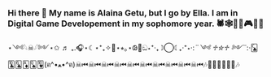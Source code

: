### Hi there 👋 My name is Alaina Getu, but I go by Ella. I am in Digital Game Developement in my sophomore year. 🕷🕸🍂🎃🎮🔮🦝
⋆༺𓆩☠︎︎𓆪༻⋆✩ ♬ ₊.🎧⋆☾⋆⁺₊✧🎸⋆⭒｡⋆𐐘🍜ඞ⋆⁺‧₊☽◯☾₊‧⁺⋆·:*¨༺ ♱✮♱ ༻¨*:·🃜🃚🃖🃁🂭🂺(ฅ^•ﻌ•^ฅ)☠⏮☠⏮☠⏮☠⏮☠⏮☠⏮☠⏮☠⏮☠⏮☠⏮🎶🧟‍♀️🧟‍♀️🧟‍♀️🎶
<!--
**Vampireofthenight3/Vampireofthenight3** is a ✨ _special_ ✨ repository because its `README.md` (this file) appears on your GitHub profile.
I love it when we finish creating a game an it looks better than I expected it to. I want to create a horror fantasy game to play with my friends.

- 🔭 I’m currently working on my Readme assignment
- 🌱 I’m currently learning how to create games on Unity
- 👯 I’m looking to collaborate on creating a fantasy game
- 🤔 I’m looking for help with coding
- 💬 Ask me about my cat
- 📫 How to reach me: phone number: 702 863 7709 or my gmail, Alaina.1367302
- 😄 Pronouns: Any (she/her is commonly used)
- ⚡ Fun fact: I have a black cat
-->
